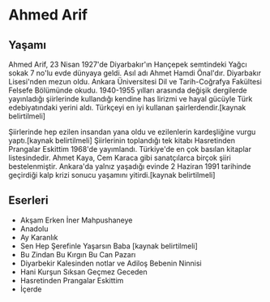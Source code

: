 # Ahmed Arif

## Yaşamı

Ahmed Arif, 23 Nisan 1927'de Diyarbakır'ın Hançepek semtindeki Yağcı sokak 7 no'lu evde dünyaya geldi. Asıl adı Ahmet Hamdi Önal'dır. Diyarbakır Lisesi'nden mezun oldu. Ankara Üniversitesi Dil ve Tarih-Coğrafya Fakültesi Felsefe Bölümünde okudu. 1940-1955 yılları arasında değişik dergilerde yayınladığı şiirlerinde kullandığı kendine has lirizmi ve hayal gücüyle Türk edebiyatındaki yerini aldı. Türkçeyi en iyi kullanan şairlerdendir.[kaynak belirtilmeli]

Şiirlerinde hep ezilen insandan yana oldu ve ezilenlerin kardeşliğine vurgu yaptı.[kaynak belirtilmeli] Şiirlerinin toplandığı tek kitabı Hasretinden Prangalar Eskittim 1968'de yayımlandı. Türkiye'de en çok basılan kitaplar listesindedir. Ahmet Kaya, Cem Karaca gibi sanatçılarca birçok şiiri bestelenmiştir. Ankara'da yalnız yaşadığı evinde 2 Haziran 1991 tarihinde geçirdiği kalp krizi sonucu yaşamını yitirdi.[kaynak belirtilmeli]

## Eserleri

* Akşam Erken İner Mahpushaneye
* Anadolu
* Ay Karanlık
* Sen Hep Şerefinle Yaşarsın Baba [kaynak belirtilmeli]
* Bu Zindan Bu Kırgın Bu Can Pazarı
* Diyarbekir Kalesinden notlar ve Adiloş Bebenin Ninnisi
* Hani Kurşun Sıksan Geçmez Geceden
* Hasretinden Prangalar Eskittim
* İçerde
